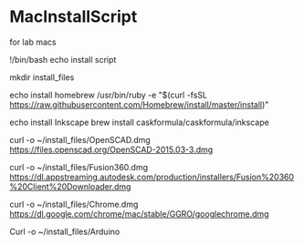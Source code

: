 # MacInstallScript
for lab macs


!/bin/bash
echo install script

mkdir install_files

echo install homebrew
/usr/bin/ruby -e "$(curl -fsSL https://raw.githubusercontent.com/Homebrew/install/master/install)"

echo install Inkscape
brew install caskformula/caskformula/inkscape


curl -o ~/install_files/OpenSCAD.dmg https://files.openscad.org/OpenSCAD-2015.03-3.dmg

curl -o ~/install_files/Fusion360.dmg https://dl.appstreaming.autodesk.com/production/installers/Fusion%20360%20Client%20Downloader.dmg

curl -o ~/install_files/Chrome.dmg https://dl.google.com/chrome/mac/stable/GGRO/googlechrome.dmg

Curl -o ~/install_files/Arduino
